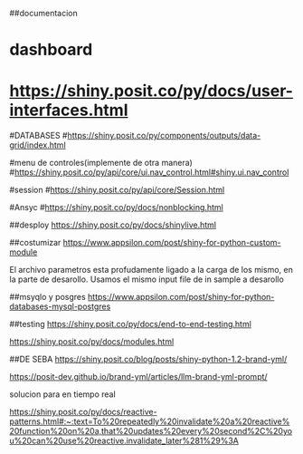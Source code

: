 
##documentacion
# dashboard
# https://shiny.posit.co/py/docs/user-interfaces.html


#DATABASES
#https://shiny.posit.co/py/components/outputs/data-grid/index.html


#menu de controles(implemente de otra manera)
#https://shiny.posit.co/py/api/core/ui.nav_control.html#shiny.ui.nav_control


#session
#https://shiny.posit.co/py/api/core/Session.html



#Ansyc
#https://shiny.posit.co/py/docs/nonblocking.html




##desploy
https://shiny.posit.co/py/docs/shinylive.html

##costumizar 
https://www.appsilon.com/post/shiny-for-python-custom-module


El archivo parametros esta profudamente ligado a la carga de los mismo, en la parte de desarollo.
Usamos el mismo input file de in sample a desarollo


##msyqlo y posgres
https://www.appsilon.com/post/shiny-for-python-databases-mysql-postgres


##testing
https://shiny.posit.co/py/docs/end-to-end-testing.html


https://shiny.posit.co/py/docs/modules.html



##DE SEBA
https://shiny.posit.co/blog/posts/shiny-python-1.2-brand-yml/

https://posit-dev.github.io/brand-yml/articles/llm-brand-yml-prompt/




solucion para en tiempo real

https://shiny.posit.co/py/docs/reactive-patterns.html#:~:text=To%20repeatedly%20invalidate%20a%20reactive%20function%20on%20a,that%20updates%20every%20second%2C%20you%20can%20use%20reactive.invalidate_later%281%29%3A